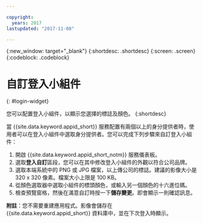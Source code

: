 ```yaml
---

copyright:
  years: 2017
lastupdated: "2017-11-08"

---
```

{:new_window: target="_blank"}
{:shortdesc: .shortdesc}
{:screen: .screen}
{:codeblock: .codeblock}

# 自訂登入小組件
{: #login-widget}

您可以配置登入小組件，以顯示您選擇的標誌及顏色。
{:shortdesc}

當 {{site.data.keyword.appid_short}} 服務配置有兩個以上的身分提供者時，使用者可以在登入小組件中選取身分提供者。您可以完成下列步驟來自訂登入小組件：

1. 開啟 {{site.data.keyword.appid_short_notm}} 服務儀表板。
2. 選取**登入自訂**區段，您可以在其中修改登入小組件的外觀以符合公司品牌。
3. 選取本端系統中的 PNG 或 JPG 檔案，以上傳公司的標誌。建議的影像大小是 320 x 320 像素。檔案大小上限是 100 KB。
4. 從顏色選取器中選取小組件的標頭顏色，或輸入另一個顏色的十六進位碼。
5. 檢查預覽窗格，然後在滿意自訂時按一下**儲存變更**。即會顯示一則確認訊息。

**附註**：您不需要重建應用程式。影像會儲存在 {{site.data.keyword.appid_short}} 資料庫中，並在下次登入時顯示。
